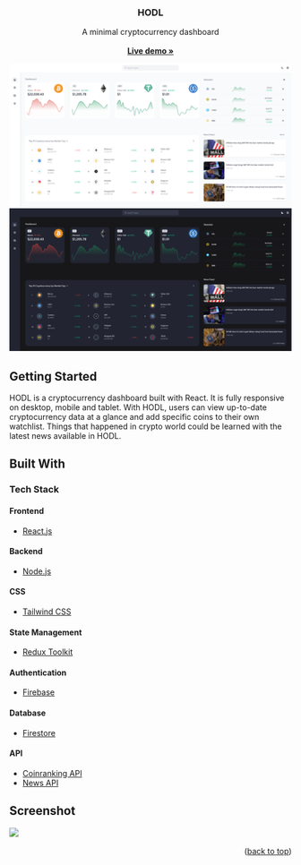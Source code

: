 <div align="center">
  <h3 align="center">HODL</h3>

  <p align="center">
    A minimal cryptocurrency dashboard
    <br />
    <br />
    <a href="https://crypto-dashboard-heroku.herokuapp.com"><strong>Live demo »</strong></a>
  </p>
</div>

<img src="/client/src/assets/images/lightmode.png"></img>
<img src="/client/src/assets/images/darkmode.png"></img>

<!-- GETTING STARTED -->

## Getting Started

HODL is a cryptocurrency dashboard built with React. It is fully responsive on desktop, mobile and tablet. With HODL, users can view up-to-date cryptocurrency data at a glance and add specific coins to their own watchlist. Things that happened in crypto world could be learned with the latest news available in HODL.

<!-- BUILD WITH -->

## Built With

### Tech Stack

#### Frontend

- [React.js](https://reactjs.org/)

#### Backend

- [Node.js](https://nodejs.org/)

#### CSS

- [Tailwind CSS](https://tailwindcss.com/)

#### State Management

- [Redux Toolkit](https://redux-toolkit.js.org/)

#### Authentication

- [Firebase](https://firebase.google.com/products/auth?gclid=EAIaIQobChMIyMbE65yt-AIVjjUrCh3Xvg7pEAAYASAAEgJEBvD_BwE&gclsrc=aw.ds)

#### Database

- [Firestore](https://firebase.google.com/products/firestore?gclid=EAIaIQobChMItNLmgZ2t-AIVCJ1LBR13wAZxEAAYASAAEgKOCvD_BwE&gclsrc=aw.ds)

#### API

- [Coinranking API](https://developers.coinranking.com/api/documentation)
- [News API](https://newsapi.org/)

## Screenshot

<img src="/client/src/assets/images/Layout.png"></img>

<p align="right">(<a href="#top">back to top</a>)</p>
